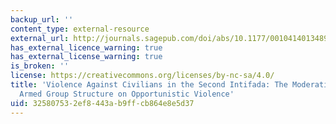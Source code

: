 ```yaml
---
backup_url: ''
content_type: external-resource
external_url: http://journals.sagepub.com/doi/abs/10.1177/0010414013489382
has_external_licence_warning: true
has_external_license_warning: true
is_broken: ''
license: https://creativecommons.org/licenses/by-nc-sa/4.0/
title: 'Violence Against Civilians in the Second Intifada: The Moderating Effect of
  Armed Group Structure on Opportunistic Violence'
uid: 32580753-2ef8-443a-b9ff-cb864e8e5d37
---
```

